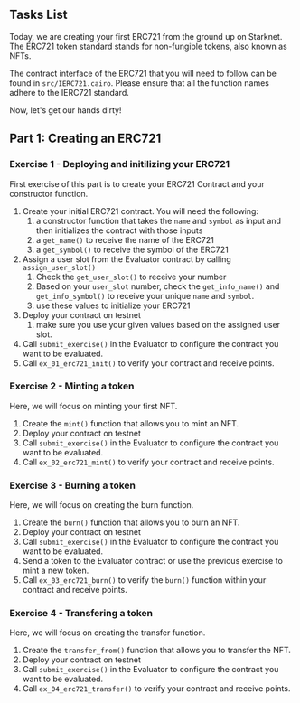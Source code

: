 ## Tasks List

Today, we are creating your first ERC721 from the ground up on Starknet. The ERC721 token standard stands for non-fungible tokens, also known as NFTs.

The contract interface of the ERC721 that you will need to follow can be found in `src/IERC721.cairo`. Please ensure that all the function names adhere to the IERC721 standard.

Now, let's get our hands dirty!

## Part 1: Creating an ERC721

### Exercise 1 - Deploying and initilizing your ERC721

First exercise of this part is to create your ERC721 Contract and your constructor function.

1. Create your initial ERC721 contract. You will need the following:
   1. a constructor function that takes the `name` and `symbol` as input and then initializes the contract with those inputs
   2. a `get_name()` to receive the name of the ERC721
   3. a `get_symbol()` to receive the symbol of the ERC721
2. Assign a user slot from the Evaluator contract by calling `assign_user_slot()`
   1. Check the `get_user_slot()` to receive your number
   2. Based on your `user_slot` number, check the `get_info_name()` and `get_info_symbol()` to receive your unique `name` and `symbol`.
   3. use these values to initialize your ERC721
3. Deploy your contract on testnet
   1. make sure you use your given values based on the assigned user slot.
4. Call `submit_exercise()` in the Evaluator to configure the contract you want to be evaluated.
5. Call `ex_01_erc721_init()` to verify your contract and receive points.

### Exercise 2 - Minting a token

Here, we will focus on minting your first NFT.

1. Create the `mint()` function that allows you to mint an NFT.
2. Deploy your contract on testnet
3. Call `submit_exercise()` in the Evaluator to configure the contract you want to be evaluated.
4. Call `ex_02_erc721_mint()` to verify your contract and receive points.

### Exercise 3 - Burning a token

Here, we will focus on creating the burn function.

1. Create the `burn()` function that allows you to burn an NFT.
2. Deploy your contract on testnet
3. Call `submit_exercise()` in the Evaluator to configure the contract you want to be evaluated.
4. Send a token to the Evaluator contract or use the previous exercise to mint a new token.
5. Call `ex_03_erc721_burn()` to verify the `burn()` function within your contract and receive points.

### Exercise 4 - Transfering a token

Here, we will focus on creating the transfer function.

1. Create the `transfer_from()` function that allows you to transfer the NFT.
2. Deploy your contract on testnet
3. Call `submit_exercise()` in the Evaluator to configure the contract you want to be evaluated.
4. Call `ex_04_erc721_transfer()` to verify your contract and receive points.
